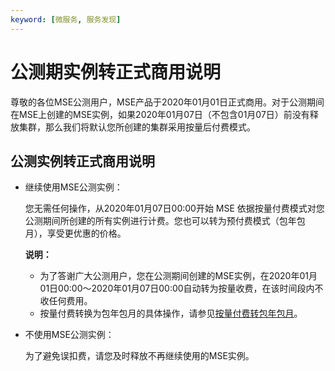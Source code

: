 ```yaml
---
keyword: [微服务, 服务发现]
---
```


# 公测期实例转正式商用说明

尊敬的各位MSE公测用户，MSE产品于2020年01月01日正式商用。对于公测期间在MSE上创建的MSE实例，如果2020年01月07日（不包含01月07日）前没有释放集群，那么我们将默认您所创建的集群采用按量后付费模式。

## 公测实例转正式商用说明

-   继续使用MSE公测实例：

    您无需任何操作，从2020年01月07日00:00开始 MSE 依据按量付费模式对您公测期间所创建的所有实例进行计费。您也可以转为预付费模式（包年包月），享受更优惠的价格。

    **说明：**

    -   为了答谢广大公测用户，您在公测期间创建的MSE实例，在2020年01月01日00:00～2020年01月07日00:00自动转为按量收费，在该时间段内不收任何费用。
    -   按量付费转换为包年包月的具体操作，请参见[按量付费转包年包月](/cn.zh-CN/产品定价/微服务注册配置中心/转换付费模式.md)。
-   不使用MSE公测实例：

    为了避免误扣费，请您及时释放不再继续使用的MSE实例。


